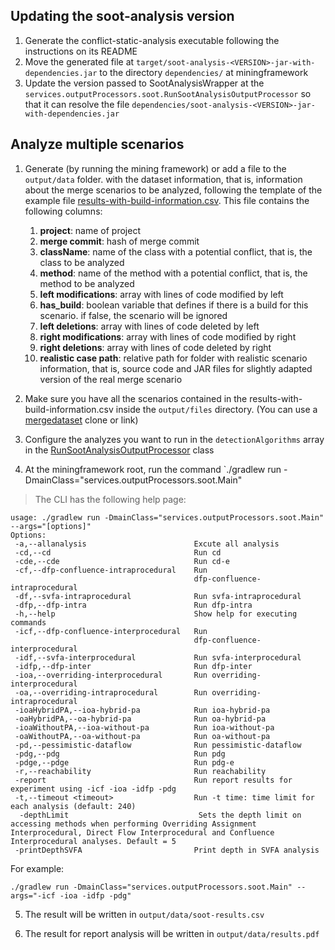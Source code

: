 ## Updating the soot-analysis version

1. Generate the conflict-static-analysis executable following the instructions on its README
2. Move the generated file at `target/soot-analysis-<VERSION>-jar-with-dependencies.jar` to the
   directory `dependencies/` at miningframework
3. Update the version passed to SootAnalysisWrapper at
   the `services.outputProcessors.soot.RunSootAnalysisOutputProcessor` so that it can resolve the
   file `dependencies/soot-analysis-<VERSION>-jar-with-dependencies.jar`

## Analyze multiple scenarios

1. Generate (by running the mining framework) or add a file to the `output/data` folder. with the dataset information,
   that is, information about the merge scenarios to be analyzed, following the template of the example
   file [results-with-build-information.csv](../../../../../results-with-build-information.csv). This file contains the
   following columns:
    1. **project**: name of project
    2. **merge commit**: hash of merge commit
    3. **className**: name of the class with a potential conflict, that is, the class to be analyzed
    4. **method**: name of the method with a potential conflict, that is, the method to be analyzed
    5. **left modifications**: array with lines of code modified by left
    6. **has_build**: boolean variable that defines if there is a build for this scenario. if false, the scenario will
       be ignored
    7. **left deletions**: array with lines of code deleted by left
    8. **right modifications**: array with lines of code modified by right
    9. **right deletions**: array with lines of code deleted by right
    10. **realistic case path**: relative path for folder with realistic scenario information, that is, source code and
        JAR files for slightly adapted version of the real merge scenario

2. Make sure you have all the scenarios contained in the results-with-build-information.csv inside the `output/files`
   directory. (You can use a [mergedataset](https://github.com/spgroup/mergedataset) clone or link)
3. Configure the analyzes you want to run in the `detectionAlgorithms` array in
   the [RunSootAnalysisOutputProcessor](./RunSootAnalysisOutputProcessor.groovy) class
4. At the miningframework root, run the command `./gradlew run -DmainClass="services.outputProcessors.soot.Main"
   
> The CLI has the following help page:
```
usage: ./gradlew run -DmainClass="services.outputProcessors.soot.Main" --args="[options]"
Options:
 -a,--allanalysis                        Excute all analysis
 -cd,--cd                                Run cd
 -cde,--cde                              Run cd-e
 -cf,--dfp-confluence-intraprocedural    Run
                                         dfp-confluence-intraprocedural
 -df,--svfa-intraprocedural              Run svfa-intraprocedural
 -dfp,--dfp-intra                        Run dfp-intra
 -h,--help                               Show help for executing commands
 -icf,--dfp-confluence-interprocedural   Run
                                         dfp-confluence-interprocedural
 -idf,--svfa-interprocedural             Run svfa-interprocedural
 -idfp,--dfp-inter                       Run dfp-inter
 -ioa,--overriding-interprocedural       Run overriding-interprocedural
 -oa,--overriding-intraprocedural        Run overriding-intraprocedural
 -ioaHybridPA,--ioa-hybrid-pa            Run ioa-hybrid-pa
 -oaHybridPA,--oa-hybrid-pa              Run oa-hybrid-pa
 -ioaWithoutPA,--ioa-without-pa          Run ioa-without-pa
 -oaWithoutPA,--oa-without-pa            Run oa-without-pa
 -pd,--pessimistic-dataflow              Run pessimistic-dataflow
 -pdg,--pdg                              Run pdg
 -pdge,--pdge                            Run pdg-e
 -r,--reachability                       Run reachability
 -report                                 Run report results for experiment using -icf -ioa -idfp -pdg
 -t,--timeout <timeout>                  Run -t time: time limit for each analysis (default: 240)
  -depthLimit                             Sets the depth limit on accessing methods when performing Overriding Assignment Interprocedural, Direct Flow Interprocedural and Confluence Interprocedural analyses. Default = 5
 -printDepthSVFA                         Print depth in SVFA analysis
```

For example: 
```
./gradlew run -DmainClass="services.outputProcessors.soot.Main" --args="-icf -ioa -idfp -pdg"
```
5. The result will be written in `output/data/soot-results.csv`
   
6. The result for report analysis will be written in `output/data/results.pdf`